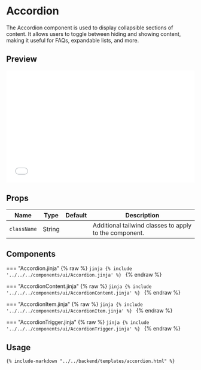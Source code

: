 # Accordion

The Accordion component is used to display collapsible sections of content. It allows users to toggle between hiding and showing content, making it useful for FAQs, expandable lists, and more.

## Preview

<iframe
src="{{ preview_url}}/components/accordion"
style="width: 100%; height: 300px; border: none;">
</iframe>

## Props

| Name        | Type    | Default     | Description                                            |
|-------------|---------|-------------|--------------------------------------------------------|
| `className` | String  |             | Additional tailwind classes to apply to the component. |

## Components

=== "Accordion.jinja"
{% raw %}
    ```jinja
    {% include '../../../components/ui/Accordion.jinja' %}
    ```
{% endraw %}

=== "AccordionContent.jinja"
{% raw %}
    ```jinja
    {% include '../../../components/ui/AccordionContent.jinja' %}
    ```
{% endraw %}

=== "AccordionItem.jinja"
{% raw %}
    ```jinja
    {% include '../../../components/ui/AccordionItem.jinja' %}
    ```
{% endraw %}    

=== "AccordionTrigger.jinja"
{% raw %}
    ```jinja
    {% include '../../../components/ui/AccordionTrigger.jinja' %}
    ```
{% endraw %}

## Usage

```html
{% include-markdown "../../backend/templates/accordion.html" %}
```

